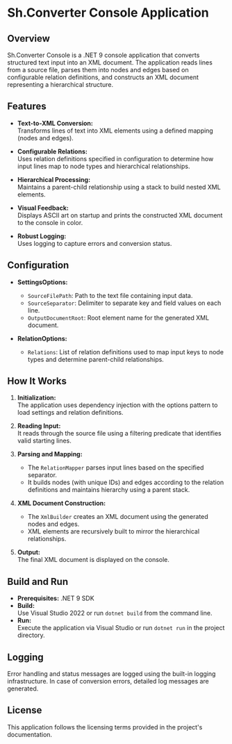 # Sh.Converter Console Application

## Overview
Sh.Converter Console is a .NET 9 console application that converts structured text input into an XML document. The application reads lines from a source file, parses them into nodes and edges based on configurable relation definitions, and constructs an XML document representing a hierarchical structure.

## Features
- **Text-to-XML Conversion:**  
  Transforms lines of text into XML elements using a defined mapping (nodes and edges).
  
- **Configurable Relations:**  
  Uses relation definitions specified in configuration to determine how input lines map to node types and hierarchical relationships.  
  
- **Hierarchical Processing:**  
  Maintains a parent-child relationship using a stack to build nested XML elements.

- **Visual Feedback:**  
  Displays ASCII art on startup and prints the constructed XML document to the console in color.

- **Robust Logging:**  
  Uses logging to capture errors and conversion status.

## Configuration
- **SettingsOptions:**  
  - `SourceFilePath`: Path to the text file containing input data.
  - `SourceSeparator`: Delimiter to separate key and field values on each line.
  - `OutputDocumentRoot`: Root element name for the generated XML document.
  
- **RelationOptions:**  
  - `Relations`: List of relation definitions used to map input keys to node types and determine parent-child relationships.
  
## How It Works
1. **Initialization:**  
   The application uses dependency injection with the options pattern to load settings and relation definitions.

2. **Reading Input:**  
   It reads through the source file using a filtering predicate that identifies valid starting lines.

3. **Parsing and Mapping:**  
   - The `RelationMapper` parses input lines based on the specified separator.
   - It builds nodes (with unique IDs) and edges according to the relation definitions and maintains hierarchy using a parent stack.

4. **XML Document Construction:**  
   - The `XmlBuilder` creates an XML document using the generated nodes and edges.
   - XML elements are recursively built to mirror the hierarchical relationships.

5. **Output:**  
   The final XML document is displayed on the console.

## Build and Run
- **Prerequisites:** .NET 9 SDK
- **Build:**  
  Use Visual Studio 2022 or run `dotnet build` from the command line.
- **Run:**  
  Execute the application via Visual Studio or run `dotnet run` in the project directory.

## Logging
Error handling and status messages are logged using the built-in logging infrastructure. In case of conversion errors, detailed log messages are generated.

## License
This application follows the licensing terms provided in the project's documentation.
